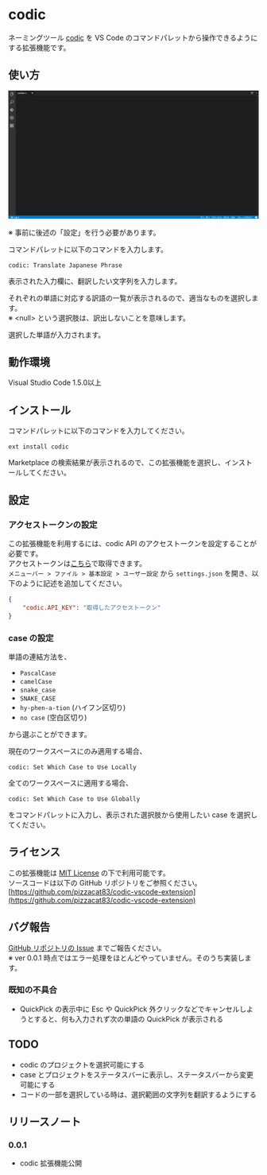 # codic

ネーミングツール [codic](https://codic.jp) を VS Code のコマンドパレットから操作できるようにする拡張機能です。

## 使い方

![usage GIF](usage.gif)

※ 事前に後述の「設定」を行う必要があります。

コマンドパレットに以下のコマンドを入力します。
```
codic: Translate Japanese Phrase
```
表示された入力欄に、翻訳したい文字列を入力します。

それぞれの単語に対応する訳語の一覧が表示されるので、適当なものを選択します。  
※ \<null\> という選択肢は、訳出しないことを意味します。

選択した単語が入力されます。

## 動作環境

Visual Studio Code 1.5.0以上

## インストール
コマンドパレットに以下のコマンドを入力してください。
```
ext install codic
```
Marketplace の検索結果が表示されるので、この拡張機能を選択し、インストールしてください。

## 設定

### アクセストークンの設定
この拡張機能を利用するには、codic API のアクセストークンを設定することが必要です。  
アクセストークンは[こちら](https://codic.jp/my/api_status)で取得できます。  
`メニューバー > ファイル > 基本設定 > ユーザー設定` から `settings.json` を開き、以下のように記述を追加してください。
```json
{
    "codic.API_KEY": "取得したアクセストークン"
}
```  

### case の設定
単語の連結方法を、
- `PascalCase`
- `camelCase`
- `snake_case`
- `SNAKE_CASE`
- `hy-phen-a-tion` (ハイフン区切り)
- `no case` (空白区切り)

から選ぶことができます。

現在のワークスペースにのみ適用する場合、
```
codic: Set Which Case to Use Locally
```
全てのワークスペースに適用する場合、
```
codic: Set Which Case to Use Globally
```
をコマンドパレットに入力し、表示された選択肢から使用したい case を選択してください。

## ライセンス
この拡張機能は [MIT License](LICENSE.txt) の下で利用可能です。  
ソースコードは以下の GitHub リポジトリをご参照ください。  
[https://github.com/pizzacat83/codic-vscode-extension](https://github.com/pizzacat83/codic-vscode-extension)

## バグ報告
[GitHub リポジトリの Issue](https://github.com/pizzacat83/codic-vscode-extension/issues) までご報告ください。  
※ ver 0.0.1 時点ではエラー処理をほとんどやっていません。そのうち実装します。

### 既知の不具合
- QuickPick の表示中に Esc や QuickPick 外クリックなどでキャンセルしようとすると、何も入力されず次の単語の QuickPick が表示される

## TODO
- codic のプロジェクトを選択可能にする
- case とプロジェクトをステータスバーに表示し、ステータスバーから変更可能にする
- コードの一部を選択している時は、選択範囲の文字列を翻訳するようにする

## リリースノート

### 0.0.1
- codic 拡張機能公開
